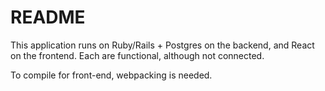 # README

This application runs on Ruby/Rails + Postgres on the backend, and React on the frontend. Each are functional, although not connected. 

To compile for front-end, webpacking is needed. 


